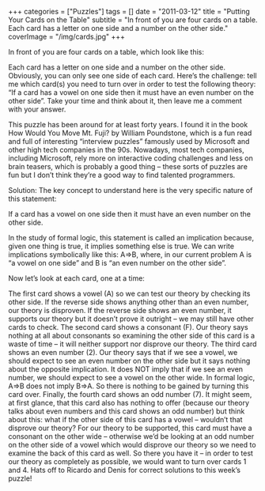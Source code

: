 +++
categories = ["Puzzles"]
tags = []
date = "2011-03-12"
title = "Putting Your Cards on the Table"
subtitle = "In front of you are four cards on a table. Each card has a letter on one side and a number on the other side."
coverImage = "/img/cards.jpg"
+++

In front of you are four cards on a table, which look like this:
<!--more-->

Each card has a letter on one side and a number on the other side. Obviously, you can only see one side of each card. Here’s the challenge: tell me which card(s) you need to turn over in order to test the following theory: “If a card has a vowel on one side then it must have an even number on the other side”. Take your time and think about it, then leave me a comment with your answer.

This puzzle has been around for at least forty years. I found it in the book How Would You Move Mt. Fuji? by William Poundstone, which is a fun read and full of interesting “interview puzzles” famously used by Microsoft and other high tech companies in the 90s. Nowadays, most tech companies, including Microsoft, rely more on interactive coding challenges and less on brain teasers, which is probably a good thing – these sorts of puzzles are fun but I don’t think they’re a good way to find talented programmers.

Solution: The key concept to understand here is the very specific nature of this statement:

If a card has a vowel on one side then it must have an even number on the other side.

In the study of formal logic, this statement is called an implication because, given one thing is true, it implies something else is true. We can write implications symbolically like this: A=>B, where, in our current problem A is “a vowel on one side” and B is “an even number on the other side”.

Now let’s look at each card, one at a time:

The first card shows a vowel (A) so we can test our theory by checking its other side. If the reverse side shows anything other than an even number, our theory is disproven. If the reverse side shows an even number, it supports our theory but it doesn’t prove it outright – we may still have other cards to check.
The second card shows a consonant (F). Our theory says nothing at all about consonants so examining the other side of this card is a waste of time – it will neither support nor disprove our theory.
The third card shows an even number (2). Our theory says that if we see a vowel, we should expect to see an even number on the other side but it says nothing about the opposite implication. It does NOT imply that if we see an even number, we should expect to see a vowel on the other wide. In formal logic, A=>B does not imply B=>A. So there is nothing to be gained by turning this card over.
Finally, the fourth card shows an odd number (7). It might seem, at first glance, that this card also has nothing to offer (because our theory talks about even numbers and this card shows an odd number) but think about this: what if the other side of this card has a vowel – wouldn’t that disprove our theory? For our theory to be supported, this card must have a consonant on the other wide – otherwise we’d be looking at an odd number on the other side of a vowel which would disprove our theory so we need to examine the back of this card as well.
So there you have it – in order to test our theory as completely as possible, we would want to turn over cards 1 and 4. Hats off to Ricardo and Denis for correct solutions to this week’s puzzle!

